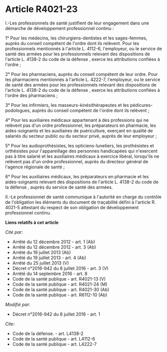 # Article R4021-23

I.-Les professionnels de santé justifient de leur engagement dans une démarche de développement professionnel continu : 

1° Pour les médecins, les chirurgiens-dentistes et les sages-femmes, auprès du conseil compétent de l'ordre dont ils
relèvent. Pour les professionnels mentionnés à l'article L. 4112-6, l'employeur, ou le service de santé des armées pour les
professionnels relevant des 
dispositions de l'article L. 4138-2 du code de la défense
, exerce les attributions confiées à l'ordre ; 

2° Pour les pharmaciens, auprès du conseil compétent de leur ordre. Pour les pharmaciens mentionnés à l'article L. 4222-7,
l'employeur, ou le service de santé des armées pour les professionnels relevant des 
dispositions de l'article L. 4138-2 du code de la défense
, exerce les attributions confiées à l'ordre des pharmaciens ; 

3° Pour les infirmiers, les masseurs-kinésithérapeutes et les pédicures-podologues, auprès du conseil compétent de l'ordre
dont ils relèvent ; 

4° Pour les auxiliaires médicaux appartenant à des professions qui ne relèvent pas d'un ordre professionnel, les préparateurs
en pharmacie, les aides-soignants et les auxiliaires de puériculture, exerçant en qualité de salariés du secteur public ou du
secteur privé, auprès de leur employeur ; 

5° Pour les audioprothésistes, les opticiens-lunetiers, les prothésistes et orthésistes pour l'appareillage des personnes
handicapées qui n'exercent pas à titre salarié et les auxiliaires médicaux à exercice libéral, lorsqu'ils ne relèvent pas
d'un ordre professionnel, auprès du directeur général de l'agence régionale de santé ; 

6° Pour les auxiliaires médicaux, les préparateurs en pharmacie et les aides-soignants relevant des 
dispositions de l'article L. 4138-2 du code de la défense
, auprès du service de santé des armées. 

II.-Le professionnel de santé communique à l'autorité en charge du contrôle de l'obligation les éléments du document de
traçabilité défini à l'article R. 4021-5 attestant du respect de son obligation de développement professionnel continu.

**Liens relatifs à cet article**

_Cité par_:

  - Arrêté du 12 décembre 2012 - art. 1 (Ab)
  - Arrêté du 12 décembre 2012 - art. 3 (Ab)
  - Arrêté du 19 juillet 2013 (Ab)
  - Arrêté du 19 juillet 2013 - art. 4 (Ab)
  - Arrêté du 25 juillet 2013 (V)
  - Décret n°2016-942 du 8 juillet 2016 - art. 3 (V)
  - Arrêté du 14 septembre 2016 - art. 8
  - Code de la santé publique - art. R4021-13 (V)
  - Code de la santé publique - art. R4021-24 (M)
  - Code de la santé publique - art. R4021-30 (Ab)
  - Code de la santé publique - art. R6112-10 (Ab)

_Modifié par_:

  - Décret n°2016-942 du 8 juillet 2016 - art. 1

_Cite_:

  - Code de la défense. - art. L4138-2
  - Code de la santé publique - art. L4112-6
  - Code de la santé publique - art. L4222-7
